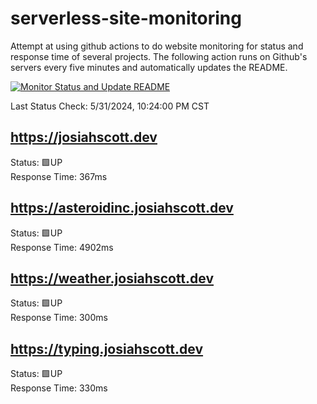 # serverless-site-monitoring
Attempt at using github actions to do website monitoring for status and response time of several projects. The following action runs on Github's servers every five minutes and automatically updates the README.  

[![Monitor Status and Update README](https://github.com/JosiahSco/serverless-site-monitoring/actions/workflows/monitor.yaml/badge.svg)](https://github.com/JosiahSco/serverless-site-monitoring/actions/workflows/monitor.yaml)

Last Status Check: 5/31/2024, 10:24:00 PM CST

## https://josiahscott.dev
Status: 🟩UP  
Response Time: 367ms

## https://asteroidinc.josiahscott.dev
Status: 🟩UP  
Response Time: 4902ms

## https://weather.josiahscott.dev
Status: 🟩UP  
Response Time: 300ms

## https://typing.josiahscott.dev
Status: 🟩UP  
Response Time: 330ms

